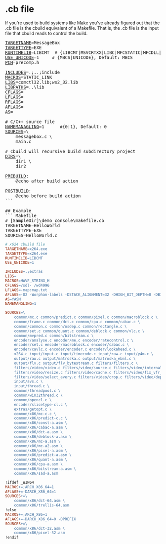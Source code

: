 # .cb file
If you're used to build systems like Make you've already figured out that the .cb file is the cbuild equivalent of a Makefile. That is, the .cb file is the input file that cbuild reads to control the build.

<pre>
<a href="TARGETNAME.md">TARGETNAME</a>=MessageBox
<a href="TARGETTYPE.md">TARGETTYPE</a>=EXE
<a href="RUNTIMELIB.md">RUNTIMELIB</a>=LIBCMT  # {LIBCMT|MSVCRTXX|LIBC|MFCSTATIC|MFCDLL|NONE}, Default: LIBCMT
<a href="USE_UNICODE.md">USE_UNICODE</a>=1     # {MBCS|UNICODE}, Default: MBCS
<a href="PCH.md">PCH</a>=precomp.h

<a href="INCLUDES.md">INCLUDES</a>=.;..;include
<a href="MACROS.md">MACROS</a>=STATIC_LINK
<a href="LIBS.md">LIBS</a>=comctl32.lib;ws2_32.lib
<a href="LIBPATHS.md">LIBPATHS</a>=..\lib
<a href="CFLAGS.md">CFLAGS</a>=
<a href="LFLAGS.md">LFLAGS</a>=
<a href="RFLAGS.md">RFLAGS</a>=
<a href="AFLAGS.md">AFLAGS</a>=
<a href="AS.md">AS</a>=

# C/C++ source file
<a href="NAMEMANAGLING.md">NAMEMANAGLING</a>=1      #{0|1}, Default: 0
<a href="SOURCES.md">SOURCES</a>=\
    messagebox.c \
    main.c
    
# cbuild will recursive build subdirectory project
<a href="DIRS.md">DIRS</a>=\
    dir1 \
    dir2

<a href="PREBUILD.md">PREBUILD</a>:
    @echo after build action
    
<a href="POSTBUILD.md">POSTBUILD</a>:
    @echo before build action
```

## Example
``` Makefile
# [SampleDir]\demo_console\makefile.cb
TARGETNAME=HelloWorld
TARGETTYPE=EXE
SOURCES=HelloWorld.c
</pre>

``` Makefile
# x624 cbuild file
TARGETNAME=x264.exe
TARGETTYPE=x264.exe
RUNTIMELIB=LIBCMT
USE_UNICODE=1

INCLUDES=.;extras
LIBS=
MACROS=HAVE_STRING_H
CFLAGS=/sdl- /wd4996
LFLAGS=-map:map.txt
AFLAGS=-O2 -Worphan-labels -DSTACK_ALIGNMENT=32 -DHIGH_BIT_DEPTH=0 -DBIT_DEPTH=8
AS=YASM
NAMEMANGLING=1

SOURCES=\
    common/mc.c common/predict.c common/pixel.c common/macroblock.c \
    common/frame.c common/dct.c common/cpu.c common/cabac.c \
    common/common.c common/osdep.c common/rectangle.c \
    common/set.c common/quant.c common/deblock.c common/vlc.c \
    common/mvpred.c common/bitstream.c \
    encoder/analyse.c encoder/me.c encoder/ratecontrol.c \
    encoder/set.c encoder/macroblock.c encoder/cabac.c \
    encoder/cavlc.c encoder/encoder.c encoder/lookahead.c \
    x264.c input/input.c input/timecode.c input/raw.c input/y4m.c \
    output/raw.c output/matroska.c output/matroska_ebml.c \
    output/flv.c output/flv_bytestream.c filters/filters.c \
    filters/video/video.c filters/video/source.c filters/video/internal.c \
    filters/video/resize.c filters/video/cache.c filters/video/fix_vfr_pts.c \
    filters/video/select_every.c filters/video/crop.c filters/video/depth.c \
    input/avs.c \
    input/thread.c \
    common/threadpool.c \
    common/win32thread.c \
    common/opencl.c \
    encoder/slicetype-cl.c \
    extras/getopt.c \
    common/x86/mc-c.c \
    common/x86/predict-c.c \
    common/x86/const-a.asm \
    common/x86/cabac-a.asm \
    common/x86/dct-a.asm \
    common/x86/deblock-a.asm \
    common/x86/mc-a.asm \
    common/x86/mc-a2.asm \
    common/x86/pixel-a.asm \
    common/x86/predict-a.asm \
    common/x86/quant-a.asm \
    common/x86/cpu-a.asm \
    common/x86/bitstream-a.asm \
    common/x86/sad-a.asm

!ifdef _WIN64
MACROS+=;ARCH_X86_64=1
AFLAGS+=-DARCH_X86_64=1
SOURCES+=\
    common/x86/dct-64.asm \
    common/x86/trellis-64.asm
!else
MACROS+=;ARCH_X86=1
AFLAGS+=-DARCH_X86_64=0 -DPREFIX 
SOURCES+=\
    common/x86/dct-32.asm \
    common/x86/pixel-32.asm
!endif
```